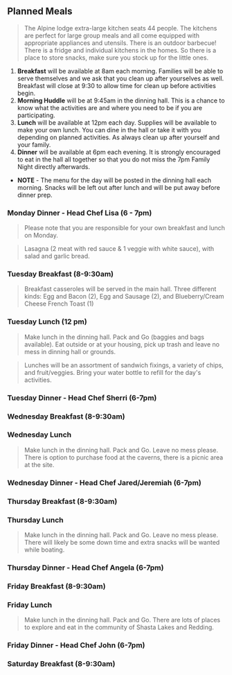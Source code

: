 ## Planned Meals
> The Alpine lodge extra-large kitchen seats 44 people.  The kitchens are perfect for large group meals and all come equipped with appropriate appliances and utensils. There is an outdoor barbecue!  There is a fridge and individual kitchens in the homes.   So there is a place to store snacks, make sure you stock up for the little ones.

1. **Breakfast** will be available at 8am each morning. Families will be able to serve themselves and we ask that you clean up after yourselves as well. Breakfast will close at 9:30 to allow time for clean up before activities begin.
2.  **Morning Huddle** will be at 9:45am in the dinning hall.  This is a chance to know what the activities are and where you need to be if you are participating.
3.  **Lunch** will be available at 12pm each day.  Supplies will be available to make your own lunch.  You can dine in the hall or take it with you depending on planned activities.  As always clean up after yourself and your family.  
4.  **Dinner** will be available at 6pm each evening. It is strongly encouraged to eat in the hall all together so that you do not miss the 7pm Family Night directly afterwards.
- **NOTE** - The menu for the day will be posted in the dinning hall each morning. Snacks will be left out after lunch and will be put away before dinner prep.
    
### Monday Dinner - Head Chef Lisa (6 - 7pm)
> Please note that you are responsible for your own breakfast and lunch on Monday.

> Lasagna (2 meat with red sauce & 1 veggie with white sauce), with salad and garlic bread.

### Tuesday Breakfast (8-9:30am)
> Breakfast casseroles will be served in the main hall. Three different kinds: Egg and Bacon (2), Egg and Sausage (2), and Blueberry/Cream Cheese French Toast (1)

### Tuesday Lunch (12 pm)
> Make lunch in the dinning hall.  Pack and Go (baggies and bags available).  Eat outside or at your housing, pick up trash and leave no mess in dinning hall or grounds.

> Lunches will be an assortment of sandwich fixings, a variety of chips, and fruit/veggies.  Bring your water bottle to refill for the day's activities.

### Tuesday Dinner - Head Chef Sherri (6-7pm)


### Wednesday Breakfast (8-9:30am)

### Wednesday Lunch
> Make lunch in the dinning hall.  Pack and Go.  Leave no mess please.  There is option to purchase food at the caverns, there is a picnic area at the site.


### Wednesday Dinner - Head Chef Jared/Jeremiah (6-7pm)


### Thursday Breakfast (8-9:30am)

### Thursday Lunch
> Make lunch in the dinning hall.  Pack and Go.  Leave no mess please.  There will likely be some down time and extra snacks will be wanted while boating.

### Thursday Dinner - Head Chef Angela (6-7pm)


### Friday Breakfast (8-9:30am)

### Friday Lunch
> Make lunch in the dinning hall.  Pack and Go.  There are lots of places to explore and eat in the community of Shasta Lakes and Redding.

### Friday Dinner - Head Chef John (6-7pm)


### Saturday Breakfast (8-9:30am)

